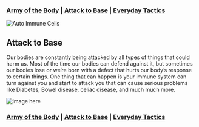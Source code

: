 ### [Army of the Body](./) | [Attack to Base](./attack-to-base) | [Everyday Tactics](./everyday-tactics)

![Auto Immune Cells](https://upload.wikimedia.org/wikipedia/commons/f/f5/Eosinophilic_esophagitis_-_very_high_mag.jpg)

## Attack to Base

Our bodies are constantly being attacked by all types of things that could harm us. Most of the time our bodies can defend against it, but sometimes our bodies lose or we’re born with a defect that hurts our body’s response to certain things. One thing that can happen is your immune system can turn against you and start to attack you that can cause serious problems like Diabetes, Bowel disease, celiac disease, and much much more. 

![Image here]()

### [Army of the Body](./) | [Attack to Base](./attack-to-base) | [Everyday Tactics](./everyday-tactics)
